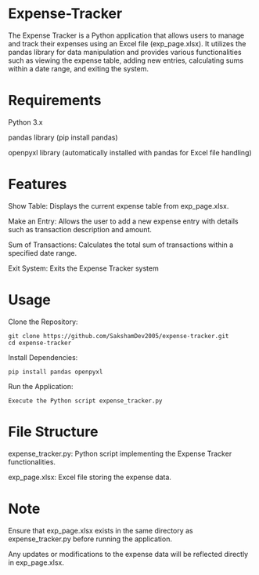 # Expense-Tracker

The Expense Tracker is a Python application that allows users to manage and track their expenses using an Excel file (exp_page.xlsx). It utilizes the pandas library for data manipulation and provides various functionalities such as viewing the expense table, adding new entries, calculating sums within a date range, and exiting the system.

# Requirements
Python 3.x

pandas library (pip install pandas)

openpyxl library (automatically installed with pandas for Excel file handling)

# Features
Show Table: Displays the current expense table from exp_page.xlsx.

Make an Entry: Allows the user to add a new expense entry with details such as transaction description and amount.

Sum of Transactions: Calculates the total sum of transactions within a specified date range.

Exit System: Exits the Expense Tracker system

# Usage
Clone the Repository:

```
git clone https://github.com/SakshamDev2005/expense-tracker.git
cd expense-tracker
```

Install Dependencies:

```pip install pandas openpyxl```

Run the Application:

```Execute the Python script expense_tracker.py```

# File Structure
expense_tracker.py: Python script implementing the Expense Tracker functionalities.

exp_page.xlsx: Excel file storing the expense data.

# Note
Ensure that exp_page.xlsx exists in the same directory as expense_tracker.py before running the application.

Any updates or modifications to the expense data will be reflected directly in exp_page.xlsx.
